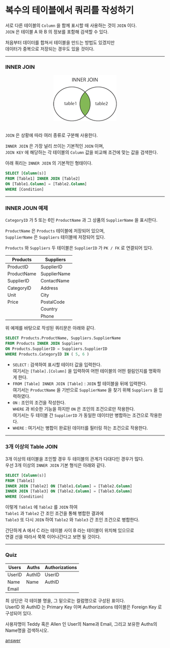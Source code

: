 # 복수의 테이블에서 쿼리를 작성하기

서로 다른 테이블의 `Column` 을 함께 표시할 때 사용하는 것이 `JOIN` 이다.  
`JOIN` 은 테이블 A 와 B 의 정보를 포함해 검색할 수 있다.

처음부터 데이터를 합쳐서 테이블을 만드는 방법도 있겠지만  
데이터가 중복으로 저장되는 경우도 있을 것이다.

---

### INNER JOIN

<div align="center">
<img src = ../imgs/img_innerjoin.png>
</div>
</br>

`JOIN` 은 상황에 따라 여러 종류로 구분해 사용한다.

`INNER JOIN` 은 가장 널리 쓰이는 기본적인 `JOIN` 이며,  
`JOIN KEY` 에 해당하는 각 테이블의 `Column` 값을 비교해 조건에 맞는 값을 검색한다.

아래 쿼리는 `INNER JOIN` 의 기본적인 형태이다.

```sql
SELECT [Column(s)]
FROM [Table1] INNER JOIN [Table2]
ON [Table1.Column] = [Table2.Column]
WHERE [Condition]
```

---

### INNER JOUN 예제

`CategoryID` 가 5 또는 6인 `ProductName` 과 그 상품의 `SupplierName` 을 표시한다.

`ProductName` 은 `Products` 테이블에 저장되어 있으며,  
`SupplierName` 은 `Suppliers` 테이블에 저장되어 있다.

`Products` 와 `Suppliers` 두 테이블은 `SupplierID` 가 `PK / FK` 로 연결되어 있다.

|Products|Suppliers|
|---|---|
|ProductID|SupplierID|
|ProductName|SupplierName|
|SupplierID|ContactName|
|CategoryID|Address|
|Unit|City|
|Price|PostalCode|
||Country|
||Phone|

위 예제를 바탕으로 작성된 쿼리문은 아래와 같다.

```sql
SELECT Products.ProductName, Suppliers.SupplierName
FROM Products INNER JOIN Suppliers
ON Products.SupplierID = Suppliers.SupplierID
WHERE Products.CategoryID IN ( 5, 6 )
```

- `SELECT` : 검색하여 표시할 테이터 값을 입력한다.  
여기서는 `[Table].[Column]` 을 입력하여 어떤 테이블의 어떤 컬림인지를 명확하게 한다.
- `FROM [Table] INNER JOIN [Table]` : `JOIN` 할 테이블을 뒤에 입력한다.  
여기서는 `ProductName` 을 기반으로 `SupplierName` 을 찾기 위해 `Suppliers` 을 입력하였다.
- `ON` : 조인의 조건을 작성한다.  
`WHERE` 과 비슷한 기능을 하지만 `ON` 은 조인의 조건으로만 작용한다.  
여기서는 두 테이블 간 `SupplierID` 가 동일한 데이터만 병합하는 조건으로 작용한다.
- `WHERE` : 여기서는 병합이 완료된 데이터를 필터링 하는 조건으로 작용한다.

---

### 3개 이상의 Table JOIN

3개 이상의 테이블을 조인할 경우 두 테이블의 관계가 다대다인 경우가 많다.  
우선 3개 이상의 `INNER JOIN` 기본 형식은 아래와 같다.

```sql
SELECT [Column(s)]
FROM [Table1]
INNER JOIN [Table2] ON [Table1.Column] = [Table2.Column]
INNER JOIN [Table3] ON [Table2.Column] = [Table3.Column]
WHERE [Condition]
```

이렇게 `Table1` 에 `Table2` 를 `JOIN` 하여  
`Table1` 과 `Table2` 간 조인 조건을 통해 병합한 결과에  
`Table3` 또 다시 `JOIN` 하여 `Table2` 와 `Table3` 간 조인 조건으로 병합한다.

간단하게 A 에서 C 라는 테이블 사이 B 라는 테이블이 위치해 있으므로  
연결 선을 따라서 쭉쭉 이어나간다고 보면 될 것이다.

---

### Quiz

|Users|Auths|Authorizations|
|---|---|---|
|UserID|AuthID|UserID|
|Name|Name|AuthID|
|Email|||

최 상단은 각 테이블 명을, 그 밑으로는 컬럼명으로 구성된 표이다.  
UserID 와 AuthID 는 Primary Key 이며 Authorizations 테이블은 Foreign Key 로 구성되어 있다.

사용자명이 Teddy 혹은 Allen 인 User의 Name과 Email, 그리고 보유한 Auths의 Name명을 검색하시오.

[answer](../QuerySQLs/INNER_JOIN_Quiz.sql)